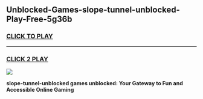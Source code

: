 
## Unblocked-Games-slope-tunnel-unblocked-Play-Free-5g36b
<h3>
<a href="https://premium76.site?title=slope-tunnel-unblocked&ref=24M">CLICK TO PLAY</a></h3>
<hr>

<h3>
<a href="https://premium76.site?title=slope-tunnel-unblocked&ref=24M">CLICK 2 PLAY</a>
  
</h3>

<a href="https://premium76.site?title=slope-tunnel-unblocked&ref=24M"><img src="https://clearcache.store/games.png"></a>


**slope-tunnel-unblocked games unblocked: Your Gateway to Fun and Accessible Online Gaming**
